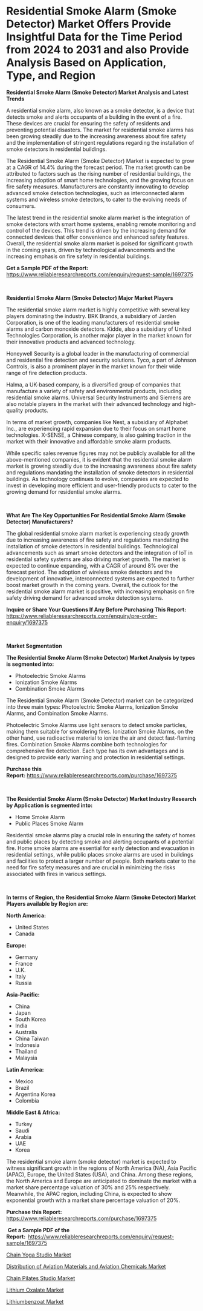 <p><h1>Residential Smoke Alarm (Smoke Detector) Market Offers Provide Insightful Data for the Time Period from 2024 to 2031 and also Provide Analysis Based on Application, Type, and Region</h1></p><p><strong>Residential Smoke Alarm (Smoke Detector) Market Analysis and Latest Trends</strong></p>
<p><p>A residential smoke alarm, also known as a smoke detector, is a device that detects smoke and alerts occupants of a building in the event of a fire. These devices are crucial for ensuring the safety of residents and preventing potential disasters. The market for residential smoke alarms has been growing steadily due to the increasing awareness about fire safety and the implementation of stringent regulations regarding the installation of smoke detectors in residential buildings.</p><p>The Residential Smoke Alarm (Smoke Detector) Market is expected to grow at a CAGR of 14.4% during the forecast period. The market growth can be attributed to factors such as the rising number of residential buildings, the increasing adoption of smart home technologies, and the growing focus on fire safety measures. Manufacturers are constantly innovating to develop advanced smoke detection technologies, such as interconnected alarm systems and wireless smoke detectors, to cater to the evolving needs of consumers.</p><p>The latest trend in the residential smoke alarm market is the integration of smoke detectors with smart home systems, enabling remote monitoring and control of the devices. This trend is driven by the increasing demand for connected devices that offer convenience and enhanced safety features. Overall, the residential smoke alarm market is poised for significant growth in the coming years, driven by technological advancements and the increasing emphasis on fire safety in residential buildings.</p></p>
<p><strong>Get a Sample PDF of the Report:&nbsp;</strong> <a href="https://www.reliableresearchreports.com/enquiry/request-sample/1697375">https://www.reliableresearchreports.com/enquiry/request-sample/1697375</a></p>
<p>&nbsp;</p>
<p><strong>Residential Smoke Alarm (Smoke Detector) Major Market Players</strong></p>
<p><p>The residential smoke alarm market is highly competitive with several key players dominating the industry. BRK Brands, a subsidiary of Jarden Corporation, is one of the leading manufacturers of residential smoke alarms and carbon monoxide detectors. Kidde, also a subsidiary of United Technologies Corporation, is another major player in the market known for their innovative products and advanced technology.</p><p>Honeywell Security is a global leader in the manufacturing of commercial and residential fire detection and security solutions. Tyco, a part of Johnson Controls, is also a prominent player in the market known for their wide range of fire detection products.</p><p>Halma, a UK-based company, is a diversified group of companies that manufacture a variety of safety and environmental products, including residential smoke alarms. Universal Security Instruments and Siemens are also notable players in the market with their advanced technology and high-quality products.</p><p>In terms of market growth, companies like Nest, a subsidiary of Alphabet Inc., are experiencing rapid expansion due to their focus on smart home technologies. X-SENSE, a Chinese company, is also gaining traction in the market with their innovative and affordable smoke alarm products.</p><p>While specific sales revenue figures may not be publicly available for all the above-mentioned companies, it is evident that the residential smoke alarm market is growing steadily due to the increasing awareness about fire safety and regulations mandating the installation of smoke detectors in residential buildings. As technology continues to evolve, companies are expected to invest in developing more efficient and user-friendly products to cater to the growing demand for residential smoke alarms.</p></p>
<p>&nbsp;</p>
<p><strong>What Are The Key Opportunities For Residential Smoke Alarm (Smoke Detector) Manufacturers?</strong></p>
<p><p>The global residential smoke alarm market is experiencing steady growth due to increasing awareness of fire safety and regulations mandating the installation of smoke detectors in residential buildings. Technological advancements such as smart smoke detectors and the integration of IoT in residential safety systems are also driving market growth. The market is expected to continue expanding, with a CAGR of around 8% over the forecast period. The adoption of wireless smoke detectors and the development of innovative, interconnected systems are expected to further boost market growth in the coming years. Overall, the outlook for the residential smoke alarm market is positive, with increasing emphasis on fire safety driving demand for advanced smoke detection systems.</p></p>
<p><strong>Inquire or Share Your Questions If Any Before Purchasing This Report:</strong> <a href="https://www.reliableresearchreports.com/enquiry/pre-order-enquiry/1697375">https://www.reliableresearchreports.com/enquiry/pre-order-enquiry/1697375</a></p>
<p>&nbsp;</p>
<p><strong>Market Segmentation</strong></p>
<p><strong>The Residential Smoke Alarm (Smoke Detector) Market Analysis by types is segmented into:</strong></p>
<p><ul><li>Photoelectric Smoke Alarms</li><li>Ionization Smoke Alarms</li><li>Combination Smoke Alarms</li></ul></p>
<p><p>The Residential Smoke Alarm (Smoke Detector) market can be categorized into three main types: Photoelectric Smoke Alarms, Ionization Smoke Alarms, and Combination Smoke Alarms. </p><p>Photoelectric Smoke Alarms use light sensors to detect smoke particles, making them suitable for smoldering fires. Ionization Smoke Alarms, on the other hand, use radioactive material to ionize the air and detect fast-flaming fires. Combination Smoke Alarms combine both technologies for comprehensive fire detection. Each type has its own advantages and is designed to provide early warning and protection in residential settings.</p></p>
<p><strong>Purchase this Report:&nbsp;</strong><a href="https://www.reliableresearchreports.com/purchase/1697375">https://www.reliableresearchreports.com/purchase/1697375</a></p>
<p>&nbsp;</p>
<p><strong>The Residential Smoke Alarm (Smoke Detector) Market Industry Research by Application is segmented into:</strong></p>
<p><ul><li>Home Smoke Alarm</li><li>Public Places Smoke Alarm</li></ul></p>
<p><p>Residential smoke alarms play a crucial role in ensuring the safety of homes and public places by detecting smoke and alerting occupants of a potential fire. Home smoke alarms are essential for early detection and evacuation in residential settings, while public places smoke alarms are used in buildings and facilities to protect a larger number of people. Both markets cater to the need for fire safety measures and are crucial in minimizing the risks associated with fires in various settings.</p></p>
<p>&nbsp;</p>
<p><strong>In terms of Region, the Residential Smoke Alarm (Smoke Detector) Market Players available by Region are:</strong></p>
<p>
    <p> <strong> North America: </strong>
        <ul>
            <li>United States</li>
            <li>Canada</li>
        </ul>
        </p> 
    <p> <strong> Europe: </strong>
        <ul>
            <li>Germany</li>
            <li>France</li>
            <li>U.K.</li>
            <li>Italy</li>
            <li>Russia</li>
        </ul>
        </p> 
    <p> <strong> Asia-Pacific: </strong>
        <ul>
            <li>China</li>
            <li>Japan</li>
            <li>South Korea</li>
            <li>India</li>
            <li>Australia</li>
            <li>China Taiwan</li>
            <li>Indonesia</li>
            <li>Thailand</li>
            <li>Malaysia</li>
        </ul>
        </p> 
    <p> <strong> Latin America: </strong>
        <ul>
            <li>Mexico</li>
            <li>Brazil</li>
            <li>Argentina Korea</li>
            <li>Colombia</li>
        </ul>
        </p> 
    <p> <strong> Middle East & Africa: </strong>
        <ul>
            <li>Turkey</li>
            <li>Saudi</li>
            <li>Arabia</li>
            <li>UAE</li>
            <li>Korea</li>
        </ul>
    </p>
    </p>
<p><p>The residential smoke alarm (smoke detector) market is expected to witness significant growth in the regions of North America (NA), Asia Pacific (APAC), Europe, the United States (USA), and China. Among these regions, the North America and Europe are anticipated to dominate the market with a market share percentage valuation of 30% and 25% respectively. Meanwhile, the APAC region, including China, is expected to show exponential growth with a market share percentage valuation of 20%.</p></p>
<p><strong>Purchase this Report: </strong><a href="https://www.reliableresearchreports.com/purchase/1697375">https://www.reliableresearchreports.com/purchase/1697375</a></p>
<p>&nbsp;<strong>Get a Sample PDF of the Report:&nbsp;&nbsp;</strong><a href="https://www.reliableresearchreports.com/enquiry/request-sample/1697375">https://www.reliableresearchreports.com/enquiry/request-sample/1697375</a></p>
<p><strong></strong></p>
<p><p><a href="https://medium.com/p/3c1bc010099c/edit">Chain Yoga Studio Market</a></p><p><a href="https://medium.com/p/ab3e2df99257/edit">Distribution of Aviation Materials and Aviation Chemicals Market</a></p><p><a href="https://medium.com/p/7a6946c2ea21/edit">Chain Pilates Studio Market</a></p><p><a href="https://github.com/mbisetmhermsr/Market-Research-Report-List-1/blob/main/lithium-oxalate-market.md">Lithium Oxalate Market</a></p><p><a href="https://github.com/zjyglelu/Market-Research-Report-List-1/blob/main/lithiumbenzoat-market.md">Lithiumbenzoat Market</a></p></p>